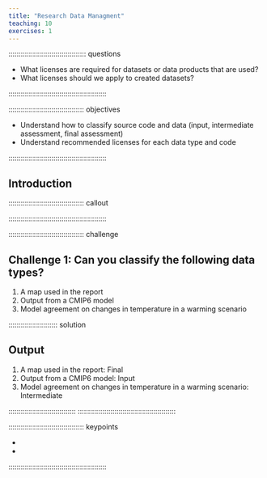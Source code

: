 ```yaml
---
title: "Research Data Managment"
teaching: 10
exercises: 1
---
```


:::::::::::::::::::::::::::::::::::::: questions

- What licenses are required for datasets or data products that are used?
- What licenses should we apply to created datasets?

::::::::::::::::::::::::::::::::::::::::::::::::

::::::::::::::::::::::::::::::::::::: objectives

- Understand how to classify source code and data (input, intermediate assessment, final assessment)
- Understand recommended licenses for each data type and code

::::::::::::::::::::::::::::::::::::::::::::::::


## Introduction


::::::::::::::::::::::::::::::::::::: callout


::::::::::::::::::::::::::::::::::::::::::::::::



::::::::::::::::::::::::::::::::::::: challenge

## Challenge 1: Can you classify the following data types?

1. A map used in the report
2. Output from a CMIP6 model
3. Model agreement on changes in temperature in a warming scenario

:::::::::::::::::::::::: solution

## Output

1. A map used in the report: Final
2. Output from a CMIP6 model: Input
3. Model agreement on changes in temperature in a warming scenario: Intermediate

:::::::::::::::::::::::::::::::::
::::::::::::::::::::::::::::::::::::::::::::::::

::::::::::::::::::::::::::::::::::::: keypoints

- 
- 

::::::::::::::::::::::::::::::::::::::::::::::::
